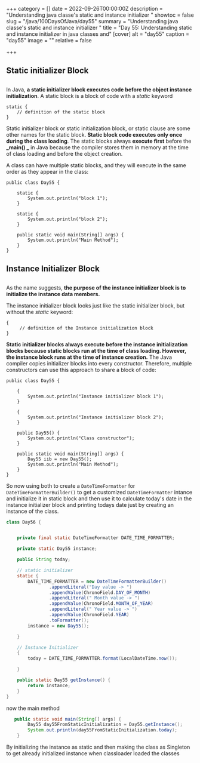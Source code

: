 +++
category = []
date = 2022-09-26T00:00:00Z
description = "Understanding java classe's static and instance initializer "
showtoc = false
slug = "/java/100DaysOfJava/day55"
summary = "Understanding java classe's static and instance initializer "
title = "Day 55: Understanding static and instance initializer in java classes and"
[cover]
alt = "day55"
caption = "day55"
image = ""
relative = false

+++
## **Static** initializer **Block**

## 

In Java, **a static initializer block executes code before the object instance initialization**. A static block is a block of code with a _static_ keyword

    static {
        // definition of the static block
    }

Static initializer block or static initialization block, or static clause are some other names for the static block. **Static block code executes only once during the class loading**. The static blocks always **execute first** before the **_main() _** in Java because the compiler stores them in memory at the time of class loading and before the object creation.

A class can have multiple static blocks, and they will execute in the same order as they appear in the class:

    public class Day55 {
    
        static {
            System.out.println("block 1");
        }
        
        static {
            System.out.println("block 2");
        }
    
        public static void main(String[] args) {
            System.out.println("Main Method");
        }
    }

## **Instance Initializer Block**

## 

As the name suggests, **the purpose of the instance initializer block is to initialize the instance data members.**

The instance initializer block looks just like the static initializer block, but without the _static_ keyword:

    {
         // definition of the Instance initialization block
    }

**Static initializer blocks always execute before the instance initialization blocks because static blocks run at the time of class loading. However, the instance block runs at the time of instance creation.** The Java compiler copies initializer blocks into every constructor. Therefore, multiple constructors can use this approach to share a block of code:

    public class Day55 {
    
        {
            System.out.println("Instance initializer block 1");
        }
        
        {
            System.out.println("Instance initializer block 2");
        }
        
        public Day55() {
            System.out.println("Class constructor");
        }
    
        public static void main(String[] args) {
            Day55 iib = new Day55();
            System.out.println("Main Method");
        }
    }

So now using both to create a `DateTimeFormatter` for `DateTimeFormatterBuilder()` to get a customized `DateTimeFormatter` intance and initialize it in static block and then use it to calculate today's date in the instance initializer block and printing todays date just by creating an instance of the class.

```java
class Day56 {


    private final static DateTimeFormatter DATE_TIME_FORMATTER;

    private static Day55 instance;

    public String today;

    // static initializer
    static {
        DATE_TIME_FORMATTER = new DateTimeFormatterBuilder()
                .appendLiteral("Day value -> ")
                .appendValue(ChronoField.DAY_OF_MONTH)
                .appendLiteral(" Month value -> ")
                .appendValue(ChronoField.MONTH_OF_YEAR)
                .appendLiteral(" Year value -> ")
                .appendValue(ChronoField.YEAR)
                .toFormatter();
        instance = new Day55();

    }

    // Instance Initializer
    {
        today = DATE_TIME_FORMATTER.format(LocalDateTime.now());

    }

    public static Day55 getInstance() {
        return instance;
    }
}
```

now the main method

```java
   public static void main(String[] args) {
        Day55 day55FromStaticInitialization = Day55.getInstance();
        System.out.println(day55FromStaticInitialization.today);
    }
```

By initializing the instance as static and then making the class as Singleton to get already initialized instance when classloader loaded the classes